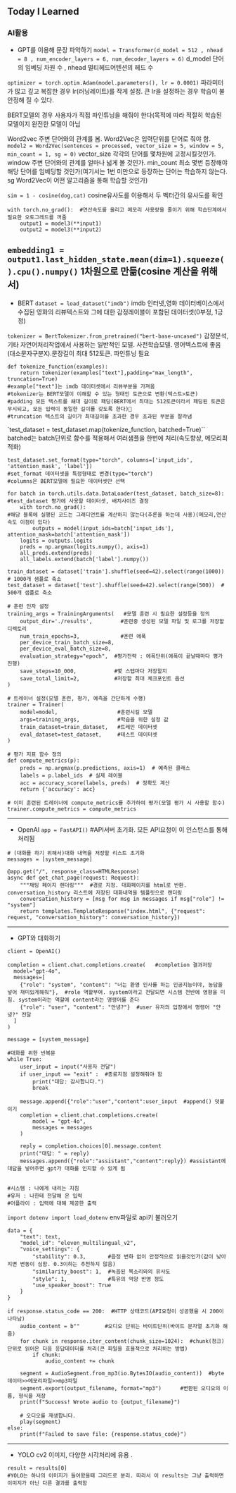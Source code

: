 ## Today I Learned
### AI활용
- GPT를 이용해 문장 파악하기
`model = Transformer(d_model = 512 , nhead = 8 , num_encoder_layers = 6, num_decoder_layers = 6)`
d_model 단어의 임베딩 차원 수 , nhead 멀티헤드어텐션의 헤드 수
>
`optimizer = torch.optim.Adam(model.parameters(), lr = 0.0001)`
파라미터가 많고 깊고 복잡한 경우 lr(러닝레이트)를 작게 설정. 큰 lr을 설정하는 경우 학습이 불안정해 질 수 있다.
>
BERT모델의 경우 사용자가 직접 파인튜닝을 해줘야 한다(목적에 따라 적절히 학습된 모델이지 완전한 모델이 아님
>
Word2vec 주변 단어와의 관계를 봄.
Word2Vec은 입력단위를 단어로 줘야 함.
`model2 = Word2Vec(sentences = processed, vector_size = 5, window = 5, min_count = 1, sg = 0)`
vector_size 각각의 단어를 몇차원에 고정시킬것인가. window 주변 단어와의 관계를 얼마나 넓게 볼 것인가. min_count 최소 몇번 등장해야 해당 단어를 임베딩할 것인가(여기서는 1번 미만으로 등장하는 단어는 학습하지 않는다. sg Word2Vec이 어떤 알고리즘을 통해 학습할 것인가)
>
`sim = 1 - cosine(dog,cat)`
cosine유사도를 이용해서 두 벡터간의 유사도를 확인
>
```
with torch.no_grad():  #연산속도를 올리고 메모리 사용량을 줄이기 위해 학습단계에서 필요한 오토그레드를 꺼줌
    output1 = model3(**input1)
    output2 = model3(**input2)
```
>
`embedding1 = output1.last_hidden_state.mean(dim=1).squeeze().cpu().numpy()`
1차원으로 만듦(cosine 계산을 위해서)
---
- BERT
`dataset = load_dataset("imdb")`
imdb 인터넷,영화 데이터베이스에서 수집된 영화의 리뷰텍스트와 그에 대한 감정레이블이 포함된 데이터셋(0부정, 1긍정)
>
`tokenizer = BertTokenizer.from_pretrained("bert-base-uncased")`
감정분석, 기타 자연어처리작업에서 사용하는 일반적인 모델. 사전학습모델. 영어텍스트에 좋음(대소문자구분X).문장길이 최대 512토큰. 파인튜닝 필요
>
```
def tokenize_function(examples):
    return tokenizer(examples["text"],padding="max_length", truncation=True)
#example["text"]는 imdb 데이터셋에서 리뷰부분을 가져옴
#tokenizer는 BERT모델이 이해할 수 있는 형태인 토큰으로 변환(텍스트>토큰)
#padding 모든 텍스트를 쵀대 길이로 패딩(BERT에서 최대는 512토큰이라서 패딩된 토큰은 무시되고, 모든 입력이 동일한 길이를 갖도록 한다)
#truncation 텍스트의 길이가 최대길이를 초과한 경우 초과된 부분을 잘라냄
```
>
`test_dataset = test_dataset.map(tokenize_function, batched=True)``
batched는 batch단위로 함수를 적용해서 여러샘플을 한번에 처리(속도향상, 메모리최적화)
>
```
test_dataset.set_format(type="torch", columns=['input_ids', 'attention_mask', 'label'])
#set_format 데이터셋을 특정형태로 변경(type="torch")
#columns은 BERT모델에 필요한 데이터셋만 선택
```
>
```
for batch in torch.utils.data.DataLoader(test_dataset, batch_size=8):  #test_dataset 평가에 사용할 데이터셋, 배치사이즈 결정
    with torch.no_grad():                                             #해당 블록에 실행된 코드는 그래디언트를 계산하지 않는다(추론을 하는데 사용)(메모리,연산속도 이점이 있다)
        outputs = model(input_ids=batch['input_ids'], attention_mask=batch['attention_mask'])
    logits = outputs.logits
    preds = np.argmax(logits.numpy(), axis=1)
    all_preds.extend(preds)
    all_labels.extend(batch['label'].numpy())
```
>
```
train_dataset = dataset['train'].shuffle(seed=42).select(range(1000))  # 1000개 샘플로 축소
test_dataset = dataset['test'].shuffle(seed=42).select(range(500))  # 500개 샘플로 축소
```
>
```
# 훈련 인자 설정
training_args = TrainingArguments(   #모델 훈련 시 필요한 설정등을 정의
    output_dir='./results',         #훈련중 생성된 모델 파일 및 로그를 저장할 디렉토리
    num_train_epochs=3,             #훈련 에폭
    per_device_train_batch_size=8,  
    per_device_eval_batch_size=8,
    evaluation_strategy="epoch",  #평가전략 : 에폭단위(에폭이 끝날때마다 평가 진행)
    save_steps=10_000,            #몇 스텝마다 저장할지
    save_total_limit=2,           #저장할 최대 체크포인트 옵션
)

# 트레이너 설정(모델 훈련, 평가, 예측을 간단하게 수행)
trainer = Trainer(
    model=model,                   #훈련시킬 모델
    args=training_args,            #학습을 위한 설정 값
    train_dataset=train_dataset,   #트레인 데이터셋
    eval_dataset=test_dataset,     #테스트 데이터셋
)
```
>
```
# 평가 지표 함수 정의
def compute_metrics(p):
    preds = np.argmax(p.predictions, axis=1)  # 예측된 클래스
    labels = p.label_ids  # 실제 레이블
    acc = accuracy_score(labels, preds)  # 정확도 계산
    return {'accuracy': acc}

# 이미 훈련된 트레이너에 compute_metrics를 추가하여 평가(모델 평가 시 사용할 함수)
trainer.compute_metrics = compute_metrics
```
---
- OpenAI
`app = FastAPI()`
#API서버 초기화. 모든 API요청이 이 인스턴스를 통해 처리됨
>
```
# (대화를 하기 위해서)대화 내역을 저장할 리스트 초기화
messages = [system_message]

@app.get("/", response_class=HTMLResponse)
async def get_chat_page(request: Request):
    """채팅 페이지 렌더링"""  #경로 지정. 대화페이지를 html로 반환. conversation_history 리스트에 저장된 대화내역을 템플릿으로 랜더링
    conversation_history = [msg for msg in messages if msg["role"] != "system"]
    return templates.TemplateResponse("index.html", {"request": request, "conversation_history": conversation_history})
```
---
- GPT와 대화하기
```
client = OpenAI()

completion = client.chat.completions.create(   #completion 결과저장
  model="gpt-4o",
  messages=[
    {"role": "system", "content": "너는 환영 인사를 하는 인공지능이야, 농담을 넣어 재미있게해줘"},  #role 역할부여. system이라고 전달되면 시스템 전반에 영향을 미침. system이라는 역할에 content라는 명령어를 준다
    {"role": "user", "content": "안녕?"}  #user 유저의 입장에서 명령어 "안녕?" 전달
  ]
)
```

>
```
message = [system_message]

#대화를 위한 반복문
while True:
    user_input = input("사용자 전달")
    if user_input == "exit" :  #종료지점 설정해줘야 함
        print("대답: 감사합니다.")
        break

    message.append({"role":"user","content":user_input  #append() 덧붙이기
    completion = client.chat.completions.create(
        model = "gpt-4o",
        messages = messages
    )

    reply = completion.choices[0].message.content
    print("대답: " = reply)
    messages.append({"role":"assistant","content":reply}) #assistant에 대답을 넣어주면 gpt가 대화를 인지할 수 있게 됨


#시스템 : 나에게 내리는 지침
#유저 : 나한테 전달해 온 입력
#어플라이 : 입력에 대해 제공한 출력

```
>
`import dotenv import load_dotenv`
env파일로 api키 불러오기
>
```
data = {
    "text": text,
    "model_id": "eleven_multilingual_v2",
    "voice_settings": {
        "stability": 0.3,       #음정 변화 없이 안정적으로 읽을것인가(값이 낮아지면 변동이 심함. 0.3이하는 추천하지 않음)
        "similarity_boost": 1,  #녹음된 목소리와의 유사도
        "style": 1,             #특유의 억양 반영 정도
        "use_speaker_boost": True
    }
}
```
>
```
if response.status_code == 200:  #HTTP 상태코드(API요청이 성공했을 시 200이 나타남)
    audio_content = b""        #오디오 단위는 바이트단위(바이트 문자열 초기화 해줌)
    for chunk in response.iter_content(chunk_size=1024):  #chunk(청크) 단위로 읽어온 다음 응답데이터를 처리(큰 파일을 효율적으로 처리하는 방법)
        if chunk:
            audio_content += chunk

    segment = AudioSegment.from_mp3(io.BytesIO(audio_content))  #byte데이터>>메모리파일>>mp3파일
    segment.export(output_filename, format="mp3")      #변환된 오디오의 이름, 형식을 저장
    print(f"Success! Wrote audio to {output_filename}")

    # 오디오를 재생합니다.
    play(segment)
else:
    print(f"Failed to save file: {response.status_code}")
```
---
- YOLO
cv2 이미지, 다양한 시각처리에 유용
.
```
result = results[0]
#YOLO는 하나의 이미지가 들어왔을때 그리드로 분리. 따라서 이 results는 그냥 출력하면 이미지가 아닌 다른 결과를 출력함
```
